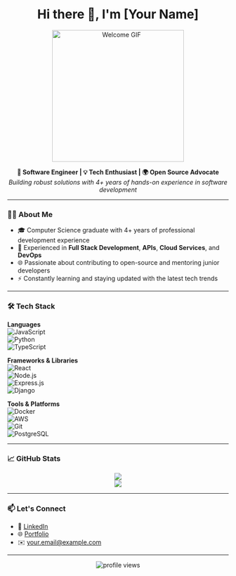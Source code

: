 <!-- GitHub README for profile -->

<h1 align="center">Hi there 👋, I'm [Your Name]</h1>

<p align="center">
  <img src="https://media.giphy.com/media/3oriO0OEd9QIDdllqo/giphy.gif" width="300" alt="Welcome GIF" />
</p>

<p align="center">
  <b>🚀 Software Engineer | 💡 Tech Enthusiast | 🌍 Open Source Advocate</b><br />
  <i>Building robust solutions with 4+ years of hands-on experience in software development</i>
</p>

---

### 🧑‍💻 About Me

- 🎓 Computer Science graduate with 4+ years of professional development experience  
- 💼 Experienced in **Full Stack Development**, **APIs**, **Cloud Services**, and **DevOps**  
- 🌐 Passionate about contributing to open-source and mentoring junior developers  
- ⚡ Constantly learning and staying updated with the latest tech trends  

---

### 🛠️ Tech Stack

**Languages**  
![JavaScript](https://img.shields.io/badge/-JavaScript-black?style=flat-square&logo=javascript)  
![Python](https://img.shields.io/badge/-Python-black?style=flat-square&logo=python)  
![TypeScript](https://img.shields.io/badge/-TypeScript-black?style=flat-square&logo=typescript)

**Frameworks & Libraries**  
![React](https://img.shields.io/badge/-React-black?style=flat-square&logo=react)  
![Node.js](https://img.shields.io/badge/-Node.js-black?style=flat-square&logo=node.js)  
![Express.js](https://img.shields.io/badge/-Express-black?style=flat-square&logo=express)  
![Django](https://img.shields.io/badge/-Django-black?style=flat-square&logo=django)

**Tools & Platforms**  
![Docker](https://img.shields.io/badge/-Docker-black?style=flat-square&logo=docker)  
![AWS](https://img.shields.io/badge/-AWS-black?style=flat-square&logo=amazon-aws)  
![Git](https://img.shields.io/badge/-Git-black?style=flat-square&logo=git)  
![PostgreSQL](https://img.shields.io/badge/-PostgreSQL-black?style=flat-square&logo=postgresql)

---

### 📈 GitHub Stats

<p align="center">
  <img src="https://github-readme-stats.vercel.app/api?username=your-github-username&show_icons=true&theme=github_dark&count_private=true&hide=issues" />
  <br/>
  <img src="https://github-readme-streak-stats.herokuapp.com/?user=your-github-username&theme=dark" />
</p>

---

### 📫 Let's Connect

- 💼 [LinkedIn](https://www.linkedin.com/in/your-profile)
- 🌐 [Portfolio](https://your-portfolio-site.com)
- ✉️ your.email@example.com

---

<p align="center">
  <img src="https://komarev.com/ghpvc/?username=your-github-username&color=blueviolet" alt="profile views" />
</p>
